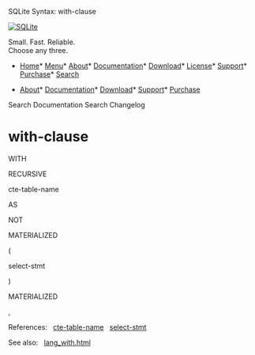 




SQLite Syntax: with\-clause




[![SQLite](../images/sqlite370_banner.gif)](../index.html)


Small. Fast. Reliable.  
Choose any three.


* [Home](../index.html)* [Menu](javascript:void(0))* [About](../about.html)* [Documentation](../docs.html)* [Download](../download.html)* [License](../copyright.html)* [Support](../support.html)* [Purchase](../prosupport.html)* [Search](javascript:void(0))




* [About](../about.html)* [Documentation](../docs.html)* [Download](../download.html)* [Support](../support.html)* [Purchase](../prosupport.html)






Search Documentation
Search Changelog







# with\-clause








WITH



RECURSIVE




cte\-table\-name



AS



NOT



MATERIALIZED



(



select\-stmt



)






MATERIALIZED







,





  

  

References:   [cte\-table\-name](./cte-table-name.html)   [select\-stmt](./select-stmt.html)  

See also:   [lang\_with.html](../lang_with.html)

